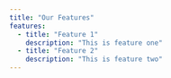 ```yaml
---
title: "Our Features"
features:
  - title: "Feature 1"
    description: "This is feature one"
  - title: "Feature 2"
    description: "This is feature two"
---
```

